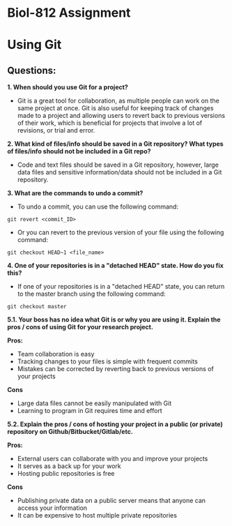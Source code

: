 # Biol-812 Assignment

# Using Git

## Questions:

**1. When should you use Git for a project?**

+ Git is a great tool for collaboration, as multiple people can work on the same project at once. Git is also useful for keeping track of changes made to a project and allowing users to revert back to previous versions of their work, which is beneficial for projects that involve a lot of revisions, or trial and error.

**2. What kind of files/info should be saved in a Git repository? What types of files/info should not be included in a Git repo?**

+ Code and text files should be saved in a Git repository, however, large data files and sensitive information/data should not be included in a Git repository.

**3. What are the commands to undo a commit?**

+ To undo a commit, you can use the following command:

```{}
git revert <commit_ID>
```

+ Or you can revert to the previous version of your file using the following command:

```{}
git checkout HEAD~1 <file_name>
```

**4. One of your repositories is in a "detached HEAD" state. How do you fix this?**

+ If one of your repositories is in a "detached HEAD" state, you can return to the master branch using the following command:

```{}
git checkout master
```

**5.1. Your boss has no idea what Git is or why you are using it. Explain the pros / cons of using Git for your research project.**

**Pros:**

+ Team collaboration is easy
+ Tracking changes to your files is simple with frequent commits
+ Mistakes can be corrected by reverting back to previous versions of your projects

**Cons**

+ Large data files cannot be easily manipulated with Git
+ Learning to program in Git requires time and effort

**5.2. Explain the pros / cons of hosting your project in a public (or private) repository on Github/Bitbucket/Gitlab/etc.**

**Pros:**

+ External users can collaborate with you and improve your projects
+ It serves as a back up for your work
+ Hosting public repositories is free

**Cons**

+ Publishing private data on a public server means that anyone can access your information
+ It can be expensive to host multiple private repositories
